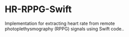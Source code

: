 # HR-RPPG-Swift
 Implementation for extracting heart rate from remote photoplethysmography (RPPG) signals using Swift code..
